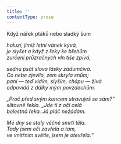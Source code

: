 ```yaml
---
title: ''
contentType: prose
---
```


Když nářek ptáků nebo sladký šum

_haluzí, jimiž letní vánek kývá,  
je slyšet a když z řeky ke břehům  
zurčení průzračných vln tiše zpívá,_

_sednu psát slova lásky zádumčivá.  
Co nebe zjevilo, zem skryla snům;  
paní — teď vidím, slyším, chápu — živá  
odpovídá z dálky mým povzdechům._

_„Proč před svým koncem stravuješ se sám?“  
slitovně řekla. „Jde ti z očí celá  
bolestná řeka. Já pláč nežádám._

_Mé dny se staly věčné smrtí těla.  
Tady jsem oči zavřela a tam,  
ve vnitřním světle, jsem je otevřela.“_
